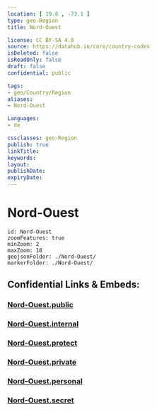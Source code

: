 ```yaml
---
location: [ 19.8 , -73.1 ] 
type: geo-Region
title: Nord-Ouest

license: CC BY-SA 4.0
source: https://datahub.io/core/country-codes
isDeleted: false
isReadOnly: false
draft: false
confidential: public

tags:
- geo/Country/Region
aliases:
- Nord-Ouest

Languages:
- de

cssclasses: geo-Region
publish: true
linkTitle: 
keywords: 
layout: 
publishDate: 
expiryDate: 
---
```


# Nord-Ouest

```leaflet
id: Nord-Ouest
zoomFeatures: true 
minZoom: 2 
maxZoom: 18
geojsonFolder: ./Nord-Ouest/
markerFolder: ./Nord-Ouest/
```


## Confidential Links & Embeds: 

### [Nord-Ouest.public](/_public/\Earth\Continent\America~Caribbean\Haiti\Departments~HaitiNord-Ouest.public.md) 

### [Nord-Ouest.internal](/_internal/\Earth\Continent\America~Caribbean\Haiti\Departments~HaitiNord-Ouest.internal.md) 

### [Nord-Ouest.protect](/_protect/\Earth\Continent\America~Caribbean\Haiti\Departments~HaitiNord-Ouest.protect.md) 

### [Nord-Ouest.private](/_private/\Earth\Continent\America~Caribbean\Haiti\Departments~HaitiNord-Ouest.private.md) 

### [Nord-Ouest.personal](/_personal/\Earth\Continent\America~Caribbean\Haiti\Departments~HaitiNord-Ouest.personal.md) 

### [Nord-Ouest.secret](/_secret/\Earth\Continent\America~Caribbean\Haiti\Departments~HaitiNord-Ouest.secret.md)

